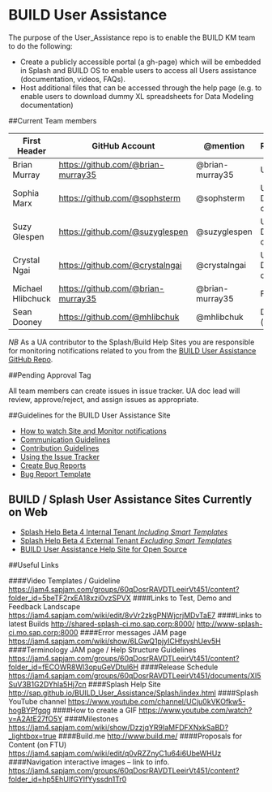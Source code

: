 # BUILD User Assistance
The purpose of the User_Assistance repo is to enable the BUILD KM team to do the following: 

+ Create a publicly accessible portal (a gh-page) which will be embedded in Splash and BUILD OS to enable users to access all Users assistance (documentation, videos, FAQs).
+ Host additional files that can be accessed through the help page (e.g. to enable users to download dummy XL spreadsheets for Data Modeling documentation)

##Current Team members


| First Header  | GitHub Account |@mention  |Role/Speciality |
| ------------- | ------------- |------------- | ------------- |
| Brian Murray  | https://github.com/@brian-murray35  | @brian-murray35  | UA doc lead  |
| Sophia Marx  | https://github.com/@sophsterm  | @sophsterm  | UA Video and Documentation content|
| Suzy Glespen | https://github.com/@suzyglespen  | @suzyglespen  | UA Video and Documentation content  |
| Crystal Ngai  | https://github.com/@crystalngai  | @crystalngai   | UA Video and Documentation content  |
| Michael Hlibchuck  | https://github.com/@brian-murray35  | @brian-murray35  | Flex Pub lead  |
| Sean Dooney  | https://github.com/@mhlibchuk  | @mhlibchuk   | Developer (intern)  |

*NB* As a UA contributor to the Splash/Build Help Sites you are responsible for monitoring notifications related to you from the [BUILD User Assistance GitHub Repo](https://github.com/SAP/BUILD_User_Assistance).


##Pending Approval Tag

All team members can create issues in issue tracker. UA doc lead will review, approve/reject, and assign issues as appropriate.


##Guidelines for the BUILD User Assistance Site

+ [How to watch Site and Monitor notifications](https://github.com/SAP/BUILD_User_Assistance/wiki/Watch-Site-and-Monitor-Nofications)
+ [Communication Guidelines](https://github.com/SAP/BUILD_User_Assistance/wiki/Communication-Guidelines)
+ [Contribution Guidelines](https://github.com/SAP/BUILD_User_Assistance/wiki/Contribution-Guidelines)
+ [Using the Issue Tracker](https://github.com/SAP/BUILD_User_Assistance/wiki/Using-the-Issue-Tracker)
+ [Create Bug Reports](https://github.com/SAP/BUILD_User_Assistance/wiki/Create-Bug-Reports)
+ [Bug Report Template](https://github.com/SAP/BUILD_User_Assistance/wiki/Bug-Report-Template)

## BUILD / Splash User Assistance Sites Currently on Web
+ [Splash Help Beta 4 Internal Tenant *Including Smart Templates*](http://sap.github.io/BUILD_User_Assistance/Splash/index.html)
+ [Splash Help Beta 4 External Tenant *Excluding Smart Templates*](http://sap.github.io/BUILD_User_Assistance/Splash/external/index.html)
+ [BUILD User Assistance Help Site for Open Source](http://sap.github.io/BUILD_User_Assistance/)

##Useful Links

####Video Templates / Guideline
https://jam4.sapjam.com/groups/60qDosrRAVDTLeeirVt451/content?folder_id=5beTF2rxEA18xzi0vzSPVX
####Links to Test, Demo and Feedback Landscape
https://jam4.sapjam.com/wiki/edit/8vVr2zkgPNWjcrjMDvTaE7
####Links to latest Builds
http://shared-splash-ci.mo.sap.corp:8000/
http://www-splash-ci.mo.sap.corp:8000
####Error messages JAM page 
https://jam4.sapjam.com/wiki/show/6LGwQ1pjyICHfsyshUev5H
####Terminology JAM page / Help Structure Guidelines
https://jam4.sapjam.com/groups/60qDosrRAVDTLeeirVt451/content?folder_id=fECOWR8Wl3opuGeVDtul6H
####Release Schedule
https://jam4.sapjam.com/groups/60qDosrRAVDTLeeirVt451/documents/XI5SuV3B1G2DYhla5Hj7cn
####Splash Help Site
http://sap.github.io/BUILD_User_Assistance/Splash/index.html
####Splash YouTube channel
https://www.youtube.com/channel/UCju0kVKOfkw5-hogBYPfgqg
####How to create a GIF
https://www.youtube.com/watch?v=A2AtE27fO5Y
####Milestones
https://jam4.sapjam.com/wiki/show/DzzjqYR9IaMFDFXNxkSaBD?_lightbox=true
####Build.me
http://www.build.me/
####Proposals for Content (on FTU)
https://jam4.sapjam.com/wiki/edit/q0vRZZnyC1u64i6UbeWHUz
####Navigation interactive images – link to info.
https://jam4.sapjam.com/groups/60qDosrRAVDTLeeirVt451/content?folder_id=hp5EhUIfGYIfYyssdn1Tr0 


